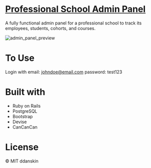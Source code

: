 # [Professional School Admin Panel](https://schooladminpanel.herokuapp.com/)
A fully functional admin panel for a professional school to track its employees, students, cohorts, and courses.

![admin_panel_preview](https://user-images.githubusercontent.com/6474602/40867218-9fb3de76-65d0-11e8-89bb-cb21eb05f248.jpeg)

# To Use
Login with email: johndoe@email.com password: test123

# Built with 
* Ruby on Rails
* PostgreSQL
* Bootstrap
* Devise
* CanCanCan

# License
&copy; MIT ddanskin
